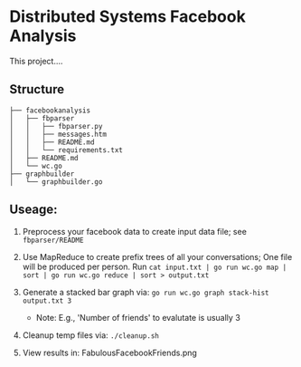 # Distributed Systems Facebook Analysis

This project....


## Structure
```
├── facebookanalysis
│   ├── fbparser
│   │   ├── fbparser.py
│   │   ├── messages.htm
│   │   ├── README.md
│   │   └── requirements.txt
│   ├── README.md
│   └── wc.go
├── graphbuilder
│   └── graphbuilder.go
```


## Useage:

1. Preprocess your facebook data to create input data file; see ```fbparser/README```

2. Use MapReduce to create prefix trees of all your conversations; One file will be produced per person. Run ```cat input.txt | go run wc.go map | sort | go run wc.go reduce | sort > output.txt```

3. Generate a stacked bar graph via: ```go run wc.go graph stack-hist output.txt 3```

	* Note: E.g., 'Number of friends' to evalutate is usually 3

4. Cleanup temp files via: ```./cleanup.sh```

5. View results in: FabulousFacebookFriends.png

